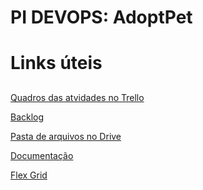 # PI DEVOPS: AdoptPet <h1>

# Links úteis <h2>

[Quadros das atvidades no Trello]([[https://trello.com/c/lxPaSVNX/1-documenta%C3%A7%C3%A3o](https://trello.com/invite/b/ffWOn5Vm/ATTIf4a743b256672ec11d9afcef14fa6588ED0B0001/pi-adoptpet)](https://trello.com/invite/b/ffWOn5Vm/ATTIf4a743b256672ec11d9afcef14fa6588ED0B0001/pi-adoptpet))

[Backlog](https://docs.google.com/document/d/15GkXD5FE-ZkIk-qnmxSfJkBloKQtZ5bcMbKezhgC-xs/edit?usp=sharing](https://docs.google.com/document/d/15GkXD5FE-ZkIk-qnmxSfJkBloKQtZ5bcMbKezhgC-xs/edit?usp=sharing)https://docs.google.com/document/d/15GkXD5FE-ZkIk-qnmxSfJkBloKQtZ5bcMbKezhgC-xs/edit?usp=sharing](https://docs.google.com/document/d/15GkXD5FE-ZkIk-qnmxSfJkBloKQtZ5bcMbKezhgC-xs/edit?usp=sharing)https://docs.google.com/document/d/15GkXD5FE-ZkIk-qnmxSfJkBloKQtZ5bcMbKezhgC-xs/edit?usp=sharing)

[Pasta de arquivos no Drive]([https://drive.google.com/drive/folders/1Abr0c9Uyynpwj6P3RiipxUwwVRmuMPDy](https://drive.google.com/drive/folders/1JZGJ1gA7rp1PMR1pMpqAKl0uswMqMeKX?usp=drive_link))

[Documentação]([https://docs.google.com/document/d/15FYtIashOtWo4Ox1Z2NLVu0KAhjWonLE-BkQuA0Jt4I/edit?usp=sharing](https://docs.google.com/document/d/1UJlHrpfKCRcbPsGQAtmYXyWB9o64vFVRW6Q99d_bTI8/edit?usp=sharing))



[Flex Grid](http://exemplo.com/)




 

